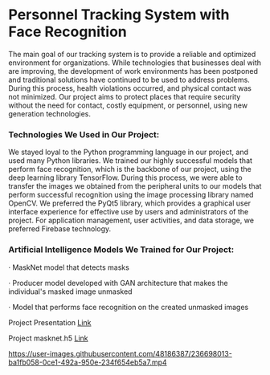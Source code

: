 # Personnel Tracking System with Face Recognition

The main goal of our tracking system is to provide a reliable and optimized environment for organizations. While technologies that businesses deal with are improving, the development of work environments has been postponed and traditional solutions have continued to be used to address problems. During this process, health violations occurred, and physical contact was not minimized. Our project aims to protect places that require security without the need for contact, costly equipment, or personnel, using new generation technologies.

### Technologies We Used in Our Project:

We stayed loyal to the Python programming language in our project, and used many Python libraries. We trained our highly successful models that perform face recognition, which is the backbone of our project, using the deep learning library TensorFlow. During this process, we were able to transfer the images we obtained from the peripheral units to our models that perform successful recognition using the image processing library named OpenCV. We preferred the PyQt5 library, which provides a graphical user interface experience for effective use by users and administrators of the project. For application management, user activities, and data storage, we preferred Firebase technology.

### Artificial Intelligence Models We Trained for Our Project:

· MaskNet model that detects masks

· Producer model developed with GAN architecture that makes the individual's masked image unmasked

· Model that performs face recognition on the created unmasked images

Project Presentation [Link](https://lnkd.in/d3-s9pax)

Project masknet.h5 [Link](https://drive.google.com/file/d/1MrnCLVN3CcrhkxpT1J60fOh9QDrVQFBS/view?usp=sharing)


https://user-images.githubusercontent.com/48186387/236698013-ba1fb058-0ce1-492a-950e-234f654eb5a7.mp4

